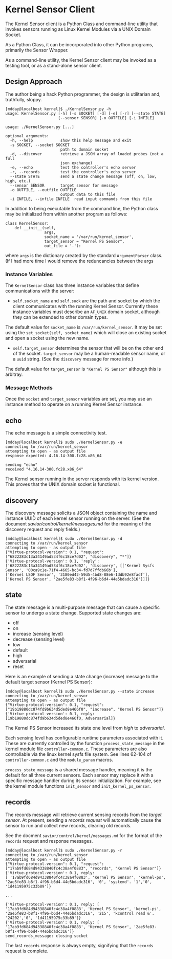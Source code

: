 # Kernel Sensor Client

The Kernel Sensor client is a Python Class and command-line utility
that invokes sensors running as Linux Kernel Modules via a UNIX Domain
Socket.

As a Python Class, it can be incorporated into other Python programs,
primarily the Sensor Wrapper.

As a command-line utility, the Kernel Sensor client may be invoked as
a testing tool, or as a stand-alone sensor client.

## Design Approach

The author being a hack Python programmer, the design is utilitarian
and, truthfully, sloppy.


    [mdday@localhost kernel]$ ./KernelSensor.py -h
    usage: KernelSensor.py [-h] [-s SOCKET] [-d] [-e] [-r] [--state STATE]
                           [--sensor SENSOR] [-o OUTFILE] [-i INFILE]

    usage: ./KernelSensor.py [...]

    optional arguments:
      -h, --help            show this help message and exit
      -s SOCKET, --socket SOCKET
                            path to domain socket
      -d, --discover        retrieve a JSON array of loaded probes (not a full
                            json exchange)
      -e, --echo            test the controller's echo server
      -r, --records         test the controller's echo server
      --state STATE         send a state change message (off, on, low, high, etc.)
      --sensor SENSOR       target sensor for message
      -o OUTFILE, --outfile OUTFILE
                            output data to this file
      -i INFILE, --infile INFILE  read input commands from this file


In addition to being executable from the command line, the Python
class may be initialized from within another program as follows:

    class KernelSensor:
        def __init__(self,
                     args,
                     socket_name = '/var/run/kernel_sensor',
                     target_sensor = "Kernel PS Sensor",
                     out_file = '-'):

where `args` is the dictionary created by the standard `ArgumentParser` class.
(If I had more time I would remove the reduncancies between the args


### Instance Variables
The `KernelSensor` class has three instance variables
that define communications with the server:

* `self.socket_name` and `self.sock` are the path and socket by which
the client communicates with the running Kernel Sensor. Currently
these instance variables must describe an `AF_UNIX` domain socket, although
they can be extended to other domain types.

The default value for `socket_name` is `/var/run/kernel_sensor`. It
may be set using the `set_socket(self, socket_name)` which will close
an existing socket and open a socket using the new name.

* `self.target_sensor` determines the sensor that will be on the
other end of the socket. `target_sensor` may be a human-readable
sensor name, or a `uuid` string. (See the `discovery` message for more
info.)

The default value for `target_sensor` is `"Kernel PS Sensor"` although
this is arbitray.

### Message Methods
Once the `socket` and `target_sensor` variables are set, you may use
an instance method to operate on a running Kernel Sensor instance.

## echo

The echo message is a simple connectivity test.

    [mdday@localhost kernel]$ sudo ./KernelSensor.py -e
    connecting to /var/run/kernel_sensor
    attempting to open - as output file
    response expected: 4.16.14-300.fc28.x86_64

    sending "echo"
    received "4.16.14-300.fc28.x86_64"

The Kernel sensor running in the server responds with its kernel
version. This proves that the UNIX domain socket is functional.

## discovery


The discovery message solicits a JSON object containing the name and
instance UUID of each kernel sensor running on the server. (See the
document _savior/control/kernel/messages.md_ for the meaning of the
discovery request and reply fields.)

    [mdday@localhost kernel]$ sudo ./KernelSensor.py -d
    connecting to /var/run/kernel_sensor
    attempting to open - as output file
    {"Virtue-protocol-version": 0.1, "request": ["6822283c13a34149ad534f6c18ce7d02", "discovery", "*"]}
    {'Virtue-protocol-version': 0.1, 'reply':
    ['6822283c13a34149ad534f6c18ce7d02', 'discovery', [['Kernel Sysfs Sensor', '00ca9c1e-71f4-4665-bc34-fd7d7ffdb66b'],
    ['Kernel LSOF Sensor', '3180ed42-59d5-4bd8-88e6-1ddb92e8fadf'],
    ['Kernel PS Sensor', '2ae5fe83-b8f1-4f96-b6d4-44e5bdadc316']]]}


## state

The state message is a multi-purpose message that can cause a specific
sensor to undergo a state change. Supported state changes are:

* off
* on
* increase (sensing level)
* decrease (sensing level)
* low
* default
* high
* adversarial
* reset

Here is an example of sending a state change (increase) message to the
default target sensor (Kernel PS Sensor):

    [mdday@localhost kernel]$ sudo ./KernelSensor.py --state increase
    connecting to /var/run/kernel_sensor
    attempting to open - as output file
    {"Virtue-protocol-version": 0.1, "request": ["19b19880dc874fd9b634d5ded8e466f0", "increase", "Kernel PS Sensor"]}
    {'Virtue-protocol-version': 0.1, reply: [19b19880dc874fd9b634d5ded8e466f0, Adversarial]}

The Kernel PS Sensor increased its state one level from _high_ to
_adversarial_.

Each sensing level has configurable runtime parameters associated with
it. These are currently controlled by the function
`process_state_message` in the kernel module file
`controller-common.c`. These parameters are also controllable via the
linux kernel sysfs file system. See lines 62-104 of
`controller-common.c` and the `module_param` macros.

`process_state_message` is a shared message handler, meaning it is the
default for all three current sensors. Each sensor may replace it with
a specific message handler during its sensor initialization. For
example, see the kernel module functions `init_sensor` and
`init_kernel_ps_sensor`.


## records

The records message will retrieve current sensing records from the
_target sensor_. At present, sending a _records request_ will
automatically cause the sensor to run and collect new records,
clearing old records.

See the docment `savior/control/kernel/messages.md` for the format of
the `records` request and response messages.

    [mdday@localhost kernel]$ sudo ./KernelSensor.py -r
    connecting to /var/run/kernel_sensor
    attempting to open - as output file
    {"Virtue-protocol-version": 0.1, "request": ["17ab9fd684d94338840fc4c38a4f0883", "records", "Kernel PS Sensor"]}
    {'Virtue-protocol-version': 0.1, reply:
    [ '17ab9fd684d94338840fc4c38a4f0883', 'Kernel PS Sensor', 'kernel-ps', '2ae5fe83-b8f1-4f96-b6d4-44e5bdadc316', '0', 'systemd'. '1','0', '1d41195975c33b89']}

    ...

    {'Virtue-protocol-version': 0.1, reply: [ '17ab9fd684d94338840fc4c38a4f0883', 'Kernel PS Sensor', 'kernel-ps', '2ae5fe83-b8f1-4f96-b6d4-44e5bdadc316', '215', 'kcontrol read &'. '24202','0', '1d41195975c33b89']}
    {'Virtue-protocol-version': 0.1, reply: [ '17ab9fd684d94338840fc4c38a4f0883', 'Kernel PS Sensor', '2ae5fe83-b8f1-4f96-b6d4-44e5bdadc316']}
    send_records_message: closing socket


The last `records` response is always empty, signifying that the
`records` request is complete.
